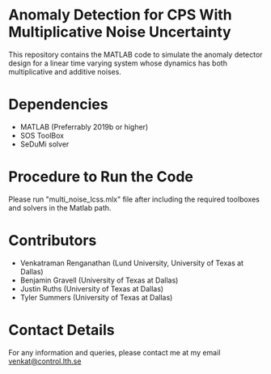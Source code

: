 # Anomaly Detection for CPS With Multiplicative Noise Uncertainty
This repository contains the MATLAB code to simulate the anomaly detector design for a linear time varying system whose dynamics has both multiplicative and additive noises.

# Dependencies
- MATLAB (Preferrably 2019b or higher)
- SOS ToolBox
- SeDuMi solver

# Procedure to Run the Code
Please run "multi_noise_lcss.mlx" file after including the required toolboxes and solvers in the Matlab path.

# Contributors
- Venkatraman Renganathan (Lund University, University of Texas at Dallas)
- Benjamin Gravell (University of Texas at Dallas)
- Justin Ruths (University of Texas at Dallas)
- Tyler Summers (University of Texas at Dallas)

# Contact Details
For any information and queries, please contact me at my email venkat@control.lth.se
